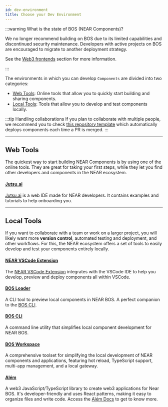```yaml
---
id: dev-environment
title: Choose your Dev Environment
---
```


:::warning What is the state of BOS (NEAR Components)?

We no longer recommend building on BOS due to its limited capabilities and discontinued security maintenance. Developers with active projects on BOS are encouraged to migrate to another deployment strategy.

See the [Web3 frontends](/build/web3-apps/frontend#bos-socialvm) section for more information.

:::

The environments in which you can develop `Components` are divided into two categories:

- [Web Tools](#web-tools): Online tools that allow you to quickly start building and sharing components.
- [Local Tools](#local-tools): Tools that allow you to develop and test components locally.

:::tip Handling collaborations
If you plan to collaborate with multiple people, we recommend you to check [this repository template](https://github.com/near-examples/bos-components) which automatically deploys components each time a PR is merged.
:::

---

## Web Tools

The quickest way to start building NEAR Components is by using one of the online tools. They are great for taking your first steps, while they let you find other developers and components in the NEAR ecosystem.

#### [Jutsu.ai](https://jutsu.ai)

[Jutsu.ai](https://jutsu.ai) is a web IDE made for NEAR developers. It contains examples and tutorials to help onboarding you.

---

## Local Tools

If you want to collaborate with a team or work on a larger project, you will likely want more **version control**, automated testing and deployment, and other workflows. For this, the NEAR ecosystem offers a set of tools to easily develop and test your components entirely locally.

#### [NEAR VSCode Extension](https://marketplace.visualstudio.com/items?itemName=near-protocol.near-discovery-ide)

The [NEAR VSCode Extension](https://marketplace.visualstudio.com/items?itemName=near-protocol.near-discovery-ide) integrates with the VSCode IDE to help you develop, preview and deploy components all within VSCode.

#### [BOS Loader](../../3.tutorials/near-components/bos-loader.md)

A CLI tool to preview local components in NEAR BOS. A perfect companion to the [BOS CLI](https://github.com/FroVolod/bos-cli-rs).

#### [BOS CLI](https://github.com/FroVolod/bos-cli-rs)

A command line utility that simplifies local component development for NEAR BOS.

#### [BOS Workspace](https://github.com/nearbuilders/bos-workspace)

A comprehensive toolset for simplifying the local development of NEAR components and applications, featuring hot reload, TypeScript support, multi-app management, and a local gateway.

#### [Além](https://github.com/wpdas/alem)

A web3 JavaScript/TypeScript library to create web3 applications for Near BOS. It's developer-friendly and uses React patterns, making it easy to organize files and write code. Access the [Além Docs](https://alem.dev/) to get to know more.
